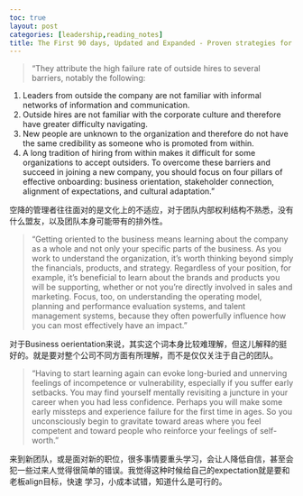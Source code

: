 ```yaml
---
toc: true
layout: post
categories: [leadership,reading_notes]
title: The First 90 days, Updated and Expanded - Proven strategies for getting up to speed faster and smarter - 7
---
```

> “They attribute the high failure rate of outside hires to several barriers, notably the following:
1. Leaders from outside the company are not familiar with informal networks of information and communication.
2. Outside hires are not familiar with the corporate culture and therefore have greater difficulty navigating.
3. New people are unknown to the organization and therefore do not have the same credibility as someone who is promoted from within.
4. A long tradition of hiring from within makes it difficult for some organizations to accept outsiders.
To overcome these barriers and succeed in joining a new company, you should focus on four pillars of effective onboarding: business orientation, stakeholder connection, alignment of expectations, and cultural adaptation.”

空降的管理者往往面对的是文化上的不适应，对于团队内部权利结构不熟悉，没有什么盟友，以及团队本身可能带有的排外性。

> “Getting oriented to the business means learning about the company as a whole and not only your specific parts of the business. As you work to understand the organization, it’s worth thinking beyond simply the financials, products, and strategy. Regardless of your position, for example, it’s beneficial to learn about the brands and products you will be supporting, whether or not you’re directly involved in sales and marketing. Focus, too, on understanding the operating model, planning and performance evaluation systems, and talent management systems, because they often powerfully influence how you can most effectively have an impact.”

对于Business oerientation来说，其实这个词本身比较难理解，但这儿解释的挺好的。就是要对整个公司不同方面有所理解，而不是仅仅关注于自己的团队。

> “Having to start learning again can evoke long-buried and unnerving feelings of incompetence or vulnerability, especially if you suffer early setbacks. You may find yourself mentally revisiting a juncture in your career when you had less confidence. Perhaps you will make some early missteps and experience failure for the first time in ages. So you unconsciously begin to gravitate toward areas where you feel competent and toward people who reinforce your feelings of self-worth.”

来到新团队，或是面对新的职位，很多事情要重头学习，会让人降低自信，甚至会犯一些过来人觉得很简单的错误。我觉得这种时候给自己的expectation就是要和老板align目标，快速 学习，小成本试错，知道什么是可行的。

